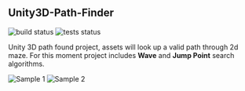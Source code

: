 ## Unity3D-Path-Finder

![build status](https://img.shields.io/badge/build-success-green.svg "build status")
![tests status](https://img.shields.io/badge/tests-passed-green.svg "tests status")

Unity 3D path found project, assets will look up a valid path through 2d maze. For this moment project includes **Wave** and **Jump Point** search algorithms.

![Sample 1](https://github.com/VladikAN/Unity3D-Path-Finder/blob/master/Help/pics/demo_preview.gif "Sample 1")
![Sample 2](https://github.com/VladikAN/Unity3D-Path-Finder/blob/master/Help/pics/details_preview.gif "Sample 2")

